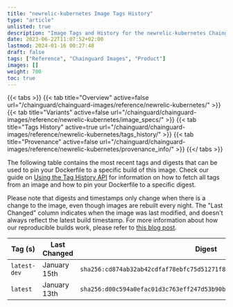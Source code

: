 ```yaml
---
title: "newrelic-kubernetes Image Tags History"
type: "article"
unlisted: true
description: "Image Tags and History for the newrelic-kubernetes Chainguard Image"
date: 2023-06-22T11:07:52+02:00
lastmod: 2024-01-16 00:27:48
draft: false
tags: ["Reference", "Chainguard Images", "Product"]
images: []
weight: 700
toc: true
---
```


{{< tabs >}}
{{< tab title="Overview" active=false url="/chainguard/chainguard-images/reference/newrelic-kubernetes/" >}}
{{< tab title="Variants" active=false url="/chainguard/chainguard-images/reference/newrelic-kubernetes/image_specs/" >}}
{{< tab title="Tags History" active=true url="/chainguard/chainguard-images/reference/newrelic-kubernetes/tags_history/" >}}
{{< tab title="Provenance" active=false url="/chainguard/chainguard-images/reference/newrelic-kubernetes/provenance_info/" >}}
{{</ tabs >}}

The following table contains the most recent tags and digests that can be used to pin your Dockerfile to a specific build of this image. Check our guide on [Using the Tag History API](/chainguard/chainguard-images/using-the-tag-history-api/) for information on how to fetch all tags from an image and how to pin your Dockerfile to a specific digest.

Please note that digests and timestamps only change when there is a change to the image, even though images are rebuilt every night. The "Last Changed" column indicates when the image was last modified, and doesn't always reflect the latest build timestamp. For more information about how our reproducible builds work, please refer to [this blog post](https://www.chainguard.dev/unchained/reproducing-chainguards-reproducible-image-builds).

| Tag (s)       | Last Changed | Digest                                                                    |
|---------------|--------------|---------------------------------------------------------------------------|
|  `latest-dev` | January 15th | `sha256:cd874ab32ab42cdfaf78ebfc75d51271f8af629f22ca87f13844ed6a260bcb77` |
|  `latest`     | January 13th | `sha256:d00c594a0efac01d3c763eff247d53b90b608c90613af9893dbf87091575ccf9` |

